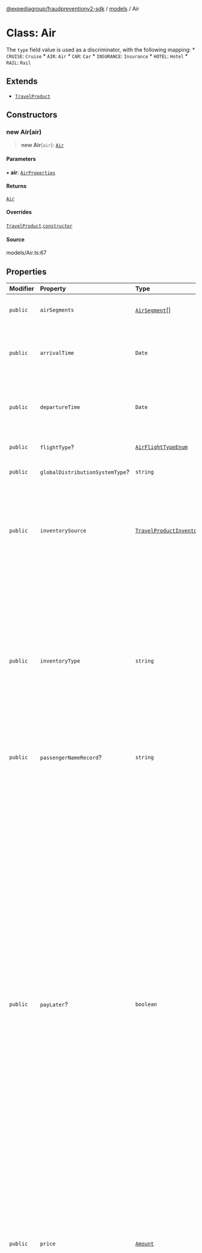 [@expediagroup/fraudpreventionv2-sdk](../../index.md) / [models](../index.md) / Air

# Class: Air

The `type` field value is used as a discriminator, with the following mapping: * `CRUISE`: `Cruise` * `AIR`: `Air` * `CAR`: `Car` * `INSURANCE`: `Insurance` * `HOTEL`: `Hotel` * `RAIL`: `Rail`

## Extends

- [`TravelProduct`](TravelProduct.md)

## Constructors

### new Air(air)

> **new Air**(`air`): [`Air`](Air.md)

#### Parameters

▪ **air**: [`AirProperties`](../interfaces/AirProperties.md)

#### Returns

[`Air`](Air.md)

#### Overrides

[`TravelProduct`](TravelProduct.md).[`constructor`](TravelProduct.md#constructors)

#### Source

models/Air.ts:67

## Properties

| Modifier | Property | Type | Description | Inheritance | Source |
| :------ | :------ | :------ | :------ | :------ | :------ |
| `public` | `airSegments` | [`AirSegment`](AirSegment.md)[] | Additional airline and flight details for each of the trip segments. | - | models/Air.ts:47 |
| `public` | `arrivalTime` | `Date` | Local date and time of arrival to final destination location, in ISO-8601 date and time format `yyyy-MM-ddTHH:mm:ss.SSSZ`. | - | models/Air.ts:39 |
| `public` | `departureTime` | `Date` | Local date and time of departure from original departure location, in ISO-8601 date and time format `yyyy-MM-ddTHH:mm:ss.SSSZ`. | - | models/Air.ts:34 |
| `public` | `flightType`? | [`AirFlightTypeEnum`](../type-aliases/AirFlightTypeEnum.md) | Identifies the type of air trip based on the air destinations. | - | models/Air.ts:52 |
| `public` | `globalDistributionSystemType`? | `string` | Associated with Passenger Name Record (PNR). | - | models/Air.ts:62 |
| `public` | `inventorySource` | [`TravelProductInventorySourceEnum`](../type-aliases/TravelProductInventorySourceEnum.md) | Identifies the business model through which the supply is being sold. Merchant/Agency. * `MERCHANT` is used when Partner is the merchant of record for this order. * `AGENCY` is used when this order is through an agency booking. | [`TravelProduct`](TravelProduct.md).`inventorySource` | models/TravelProduct.ts:44 |
| `public` | `inventoryType` | `string` | Type of inventory. Ensure attributes mentioned in dictionary below are set to corresponding values only. `inventory_type` has the following mapping with TravelProduct `type` attribute: *       inventory_type            :      type * ------------------------------------------------------ *  `Cruise`                       : `CRUISE` *  `Air`                          : `AIR` *  `Car`                          : `CAR` *  `Insurance`                    : `INSURANCE` *  `Hotel`                        : `HOTEL` *  `Rail`                         :  `RAIL` | [`TravelProduct`](TravelProduct.md).`inventoryType` | models/TravelProduct.ts:39 |
| `public` | `passengerNameRecord`? | `string` | Airline booking confirmation code for the trip. | - | models/Air.ts:57 |
| `public` | `payLater`? | `boolean` | The attribute serves as a boolean indicator that significantly influences the handling of payment information during the fraud prevention process: * When \'pay_later\' is set to \'true\':   - This configuration signals that payment information is optional for the booking. Travelers are given the choice to defer payment until they arrive at the rental counter following the completion of the booking.   - It is imperative for partners to explicitly set this attribute to \'true\' when payment information can be optional for a particular booking scenario. * When \'pay_later\' is set to \'false\':   - In this mode, the attribute mandates the inclusion of payment information during the order purchase screen request. Travelers are required to provide payment details.   - Partners must exercise caution and ensure they supply the necessary payment information, as failure to do so in cases where \'pay_later\' is set to \'false\' will result in a \'Bad Request\' error. This error helps maintain the consistency and accuracy of the fraud prevention process and payment handling. | [`TravelProduct`](TravelProduct.md).`payLater` | models/TravelProduct.ts:54 |
| `public` | `price` | [`Amount`](Amount.md) | - | [`TravelProduct`](TravelProduct.md).`price` | models/TravelProduct.ts:34 |
| `public` | `travelersReferences`? | `string`[] | List of travelerGuids who are part of the traveling party on the order for the product. Information for each product and its required travelers should be provided in the API request. If the product booking does not require accompanying quest information then that does not need to be provided in the API request. Example: * For Air products, all travelers\' details are required to complete the booking. * For Hotel products, typically the details on the person checking-in is required. * For Car products, typically only the primary driver information is required. If multiple traveler details are in the itinerary, this structure allows to fill up traveler details once in the `travelers` section, and then associate individual products to the respective travelers. This association is made using `traveler_id` field. A GUID can be generated for each object in the `travelers` section. The same GUID can be provided in the `traveler_references` below. The `travelers` array should have at least one `traveler` object, and each `traveler` object should have a `traveler_id` which is not necessarily an account id. Example: *   Travelers * ------------ *  A - GUID1 *  B - GUID2 *  C - GUID3 * *   Products * ------------ * Air *   [GUID1, GUID2, GUID3] * Hotel *   [GUID1] * Car *   [GUID3] * Rail *   [GUID2] * The example above demonstrates the association of travelers with various products. * All three travelers (A, B, and C) are associated with the Air product. * Traveler A is associated with the Hotel. * Traveler C is associated with the Car product. * Traveler B is associated with the Rail product. | [`TravelProduct`](TravelProduct.md).`travelersReferences` | models/TravelProduct.ts:49 |
| `readonly` | `type` | `"AIR"` | - | - | models/Air.ts:65 |
